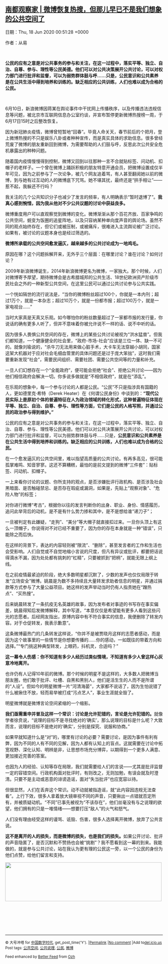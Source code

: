 [南都观察家 | 微博恢复热搜，但那儿早已不是我们想象的公共空间了](https://chinadigitaltimes.net/chinese/2020/06/%e5%8d%97%e9%83%bd%e8%a7%82%e5%af%9f%e5%ae%b6-%e5%be%ae%e5%8d%9a%e6%81%a2%e5%a4%8d%e7%83%ad%e6%90%9c%ef%bc%8c%e4%bd%86%e9%82%a3%e5%84%bf%e6%97%a9%e5%b7%b2%e4%b8%8d%e6%98%af%e6%88%91%e4%bb%ac/)
------
日期：Thu, 18 Jun 2020 00:51:28 +0000

<p>作者：从易</p><p>&nbsp;</p><p><strong>公民的应有之意是对公共事务的参与和关注，在这一过程中，落实平等、独立、自治、自尊、参与、理性等公民美德。他们可以对公共决策展开公共讨论，可以对权力部门进行批评和监督，可以为弱势群体鼓与呼……只是，公民意识和公共素养是在公共生活中得到培养和训练的。缺乏相应的公共训练，人们也难以成为合格的公民。</strong></p><p>&nbsp;</p><p>6月10日，新浪微博因蒋某在舆论事件中干扰网上传播秩序，以及传播违法违规信息等问题，被北京市互联网信息办公室约谈，并宣布暂停更新微博热搜榜一周，于6月17日15时之后整改恢复。</p><p>因为新冠肺炎疫情，微博曾短暂地“回春”。毕竟人命关天，春节前后的个把月，登上微博热搜的不只是娱乐八卦或者种种宣传，而是真实具体的求助信息。很多曾经荒废了微博的朋友重新回到微博，为需要帮助的人们鼓与呼，反思此次公共安全危机暴露出的种种问题。</p><p>随着国内疫情慢慢得到控制，微博又回到以往那种一言不合就贴标签、问动机、扣帽子的老样子。一个曾在微博上踊跃积极的朋友特意开通会员，把微博设置成仅半年可见，因为之前参与了一次论争，被几个网友追着骂，有人甚至翻阅她以前的微博，到与她有过互动的人的微博底下咒骂。她不堪其扰，最终还是“拱手相让”——惹不起，我躲还不行吗？</p><p>我关注的几个公共知识分子也减少了发言的频率，有人明确表示“暂时退博了”。<strong>我真心感到惋惜，因为我从他对不少公共议题的讨论中获益良多。</strong></p><p>微博重度用户可以直观察觉到微博的变化。微博渐渐从那个百花齐放、百家争鸣的公共空间，蜕变为饭圈的追星阵地，以及只容纳某种单向度声音的舆论场。虽然不同的观点始终存在，但它们或被压制，或被痛斥，很难进入主流舆论被广泛讨论。如果有，被讨论的议题本身也是经过筛选的。</p><p><strong>微博所承载的公共空间愈发逼仄，越来越多的公共讨论成为一地鸡毛。</strong></p><p>原因在哪？这个问题拆解开来，无外乎三个层面：在哪里讨论？谁在讨论？如何讨论？</p><p>2009年新浪微博诞生，2014年新浪微博更名为微博，一家独大。那个时候，人们对微博寄予厚望，期待微博会是古希腊城邦的公共生活、18世纪欧洲资产阶级市民社会之外的一种新型公共空间，在这里公民可以通过公共讨论参与公共实践。</p><p>一个恍如隔世的流行说法是，“当你的微博粉丝超过100个，你就是一本内刊；超过1万个，就是一本杂志；超过10万个，就是一份都市报；超过100万个，就是一家电视台……”</p><p>当时大家真是天真又乐观。如今哪怕你的粉丝数量超过了一家都市报的发行量，你说话的确有更多人听了，但并不意味着你被允许说不一样的话、说不中听的话。</p><p>因为很多人畏惧公共空间的存在，微博上的某些公共讨论被视为“洪水猛兽”。但我们都知道，一个健康健全的社会里，“政府-市场-社会”应该是三位一体、缺一不可的。就像刘瑜说的，“杀牛刀无法用来做心脏手术，大卡车无法穿越小胡同，国家这架大机器对于应对社会毛细血管里的具体问题还是过于庞大笨拙”，这时我们需要重新发现“社会”，需要民间组织、需要社团、需要公共空间等的力量和补充。</p><p>一旦人们幻想存在一个“全能政府”，便可能会拒绝“社会”、拒绝公共讨论——因为他们相信政府会解决一切。你多说多做就是“不相信政府”，就是在“添乱”。</p><p>在乐观的想象中，每一个参与讨论的人都是公民。“公民”不只是指涉具有国籍的人，更如德里克·希特（Derek Heater）在《何谓公民身份》中谈到的：<strong>“</strong><strong>现代公民实际上是原初个体的普遍特征在人为政治领域的转化形式，这种普遍特征体现在平等、独立、自治、自尊、参与、理性等方面，它们是公民的人格写照，并通过公民的政治参与得到维护。</strong><strong>” </strong></p><p>公民的应有之意是对公共事务的参与和关注，在这一过程中，落实平等、独立、自治、自尊、参与、理性等公民美德。他们可以对公共决策展开公共讨论，可以对权力部门进行批评和监督，可以为弱势群体鼓与呼……只是，<strong>公民意识和公共素养是在公共生活中得到培养和训练的。缺乏相应的公共训练，人们也难以成为合格的公民。</strong></p><p>在一个愈发逼仄的公共空间里，难以指望高质量的公共讨论。有再多高见，很可能孤掌难鸣、知音寥寥。这还不算糟糕，最怕的是前文提到的微博“三件套”：贴标签、问动机、扣帽子。</p><p>一上来看你讨论的议题、你所支持的观点，是否涉嫌批评行政机构、是否涉及社会黑暗面、是否触碰禁忌、是否存在瑕疵或漏洞，如果是，先贴上“观察对象”、“危险人物”的标签；</p><p>对你进行微博“考古”，根据你以往的发言判断你的出身、职业、身份、情感履历，追问此举背后的动机，是不是有什么势力掺和其中，是不是想给谁“递刀子”；</p><p>一旦被判定有此嫌疑，“走狗”、“美分”等大帽子就直接扣过来。一旦你头顶上有这么一顶帽子，你说得对不对已经不重要了，因为你的存在本身就是一种“错误”，只能除之而后快。</p><p>在这样的背景下，表达的内容轻则被“限流”、“删除”，甚至发言者的工作和生活也会受影响。人们自觉或不自觉地缩小言说的尺度，但凡有异议或批评，都要把话说得滴水不漏，因为处处都有挑刺的“杠精”，只要被抓到“把柄”，就能无限上纲上线。</p><p>在之前疫情最紧迫的阶段，绝大多数明星都沉默了，少数的发声也仅仅局限于转发“立场安全”微博。姚晨是为数不多持续且大量转发求助者信息的明星，并通过捐款等方式参与了大量公益项目。她这样的发声举动当时仍有人指责她在“蹭热点”、“买热搜”。</p><p>后来姚晨转发了一条抗疫无名英雄的故事，因为发布者对事迹的书写存在事实偏差，姚晨得知后发微博解释，其中写道，“本意仅仅是希望能有更多人看到这些闪光的志愿者。后经网友指出，原博内容中有不符合事实的信息，我便删除了转发内容。对于仓促转发，我表示歉意”。</p><p>这条微博最热门的几条转发这样说，“你并不是被贾晓月这样的志愿者感动，而是因为这个故事里的一些情节是你想要传播的……你的感动，一如既往的带着方向和选择。”“专门挑这种典型转发，上眼药，抖机灵，合适吗？”</p><p><strong>这一幕令人伤感：你不知道有多少人经历过类似情境，不知道有多少人曾这样心灰意冷地离开。</strong></p><p>也许仍有人记得10年前的微博。那个时候的明星不是这样的，大多数人把微博当朋友圈，他们敢于批评、吐槽、自黑和黑别人，他们是活生生的人而不是所谓的“人设”。但如今的明星微博一片“河清海晏”，大家都不说话了，因为生怕说错了什么被揪住不放，轻而易举被打成“污点艺人”，事业生涯就全毁了。</p><p>明星微博就是微博言论空间紧缩的一个缩影。</p><p><strong>我们亟需重申并普及这样一个常识：讨论是允许犯错的，言论是允许犯错的。</strong>就像学者徐贲说，“说理的目标不是寻找绝对的‘确实’，那么说理的目标是什么呢？大致而言，说理的目标不是绝对的‘确实’，分别是探究、说服和协商。”</p><p>如果早就知道什么是“对”的，哪里有讨论的必要？需要讨论，是因为事件有利有弊，因为不同的人有不同的见解，因为人都有认知上的盲点。这就需要在讨论中拓宽视野、深化认知、明辨是非，让思想市场充分博弈，以期得到一个更多人满意、更加接近完善的答案。</p><p>也因为人的经验、认知等存在局限，我们就需要给人们的言说——尤其是批评监督一定的容错空间。行政机构面对批评时，有则改之，无则加勉，有误会就及时澄清。只要不是主动或恶意的诽谤造谣，面对“失当批评”也应宽容以待。</p><p>但很显然，人们在丢弃这个常识。动不动就被指造谣，就“此内容因违规无法查看”。上行下效，很多人拿着放大镜审视不同的声音，只要揪出一点错就否定所有，并被质疑动机。“不同”已事先被视为“不该存在”，他们丝毫没有与之说理的欲望，他们拥有的只是一堆情绪——想要打压“敌人”的火气和怒气。</p><p>人们没有理由经受这样的谩骂、诋毁、伤害，很多人选择离开微博，放弃了公共言说。</p><p><strong>这不是离开的人的损失，而是微博的损失，也是我们的损失。</strong>如果公开讨论、批评的声音隐匿了，是否沉默和不赞扬也会被“挑剔”？我不愿看到这一幕的到来。我能做的，就是参与公共讨论，站在我认为更有理的公民这一旁，以一个公民的身份为他们点赞，给他们留言和支持。</p><p><img class="aligncenter wp-image-647466" src="https://chinadigitaltimes.net/chinese/files/2020/06/公共说理-300x75.png" alt="" width="500" height="124" srcset="https://chinadigitaltimes.net/chinese/files/2020/06/公共说理-300x75.png 300w, https://chinadigitaltimes.net/chinese/files/2020/06/公共说理-768x191.png 768w, https://chinadigitaltimes.net/chinese/files/2020/06/公共说理.png 900w" sizes="(max-width: 500px) 100vw, 500px" /></p><p>&nbsp;</p><p>&nbsp;</p><p>&nbsp;</p><hr /><p><small>&copy; 大号冲塔 for <a href="https://chinadigitaltimes.net/chinese">中国数字时代</a>, get_post_time('Y'). |<a href="https://chinadigitaltimes.net/chinese/2020/06/%e5%8d%97%e9%83%bd%e8%a7%82%e5%af%9f%e5%ae%b6-%e5%be%ae%e5%8d%9a%e6%81%a2%e5%a4%8d%e7%83%ad%e6%90%9c%ef%bc%8c%e4%bd%86%e9%82%a3%e5%84%bf%e6%97%a9%e5%b7%b2%e4%b8%8d%e6%98%af%e6%88%91%e4%bb%ac/">Permalink</a> |<a href="https://chinadigitaltimes.net/chinese/2020/06/%e5%8d%97%e9%83%bd%e8%a7%82%e5%af%9f%e5%ae%b6-%e5%be%ae%e5%8d%9a%e6%81%a2%e5%a4%8d%e7%83%ad%e6%90%9c%ef%bc%8c%e4%bd%86%e9%82%a3%e5%84%bf%e6%97%a9%e5%b7%b2%e4%b8%8d%e6%98%af%e6%88%91%e4%bb%ac/#comments">No comment</a> |Add to<a href="http://del.icio.us/post?url=https://chinadigitaltimes.net/chinese/2020/06/%e5%8d%97%e9%83%bd%e8%a7%82%e5%af%9f%e5%ae%b6-%e5%be%ae%e5%8d%9a%e6%81%a2%e5%a4%8d%e7%83%ad%e6%90%9c%ef%bc%8c%e4%bd%86%e9%82%a3%e5%84%bf%e6%97%a9%e5%b7%b2%e4%b8%8d%e6%98%af%e6%88%91%e4%bb%ac/&amp;title=南都观察家 | 微博恢复热搜，但那儿早已不是我们想象的公共空间了">del.icio.us</a><br/>Post tags: <a href="https://chinadigitaltimes.net/chinese/tag/%e5%85%ac%e5%85%b1%e7%a9%ba%e9%97%b4/" rel="tag">公共空间</a>, <a href="https://chinadigitaltimes.net/chinese/tag/%e5%85%ac%e5%85%b1%e8%af%b4%e7%90%86/" rel="tag">公共说理</a>, <a href="https://chinadigitaltimes.net/chinese/tag/%e5%85%ac%e6%b0%91/" rel="tag">公民</a>, <a href="https://chinadigitaltimes.net/chinese/tag/%e5%be%ae%e5%8d%9a/" rel="tag">微博</a><br/></small></p><p><small>Feed enhanced by <a href='http://planetozh.com/blog/my-projects/wordpress-plugin-better-feed-rss/'>Better Feed</a> from  <a href='http://planetozh.com/blog/'>Ozh</a></small></p>
